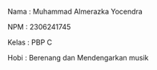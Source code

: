 Nama : Muhammad Almerazka Yocendra

NPM : 2306241745

Kelas : PBP C

Hobi : Berenang dan Mendengarkan musik